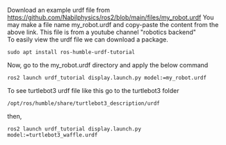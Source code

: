 Download an example urdf file from https://github.com/Nabilphysics/ros2/blob/main/files/my_robot.urdf
You may make a file name my_robot.urdf and copy-paste the content from the above link. This file is from a youtube channel "robotics backend"</br>
To easily view the urdf file we can download a package. 
```
sudo apt install ros-humble-urdf-tutorial
```
Now, go to the my_robot.urdf directory and apply the below command
```
ros2 launch urdf_tutorial display.launch.py model:=my_robot.urdf
```
To see turtlebot3 urdf file like this go to the turtlebot3 folder
```
/opt/ros/humble/share/turtlebot3_description/urdf
```
then,
```
ros2 launch urdf_tutorial display.launch.py model:=turtlebot3_waffle.urdf
```

